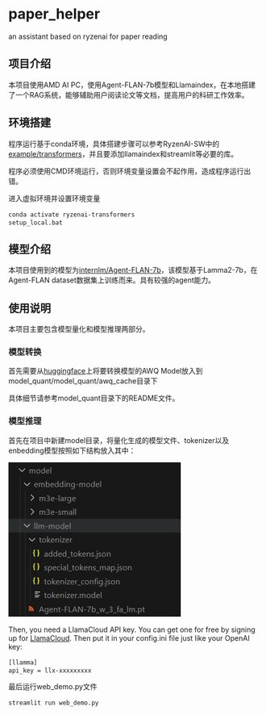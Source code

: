 # paper_helper

an assistant based on ryzenai for paper reading

## 项目介绍

本项目使用AMD AI PC，使用Agent-FLAN-7b模型和Llamaindex，在本地搭建了一个RAG系统，能够辅助用户阅读论文等文档，提高用户的科研工作效率。

## 环境搭建
程序运行基于conda环境，具体搭建步骤可以参考RyzenAI-SW中的[example/transformers](https://github.com/amd/RyzenAI-SW/tree/main/example/transformers)，并且要添加llamaindex和streamlit等必要的库。

程序必须使用CMD环境运行，否则环境变量设置会不起作用，造成程序运行出错。

进入虚拟环境并设置环境变量
```
conda activate ryzenai-transformers
setup_local.bat
```

## 模型介绍

本项目使用到的模型为[internlm/Agent-FLAN-7b](https://huggingface.co/internlm/Agent-FLAN-7b)，该模型基于Lamma2-7b，在Agent-FLAN dataset数据集上训练而来。具有较强的agent能力。

## 使用说明

本项目主要包含模型量化和模型推理两部分。

### 模型转换

首先需要从[huggingface](https://huggingface.co/datasets/mit-han-lab/awq-model-zoo)上将要转换模型的AWQ Model放入到model_quant/model_quant/awq_cache目录下

具体细节请参考model_quant目录下的README文件。

### 模型推理

首先在项目中新建model目录，将量化生成的模型文件、tokenizer以及enbedding模型按照如下结构放入其中：

![pic](./img/model_folder.png)

Then, you need a LlamaCloud API key. You can get one for free by signing up for [LlamaCloud](https://cloud.llamaindex.ai/). Then put it in your config.ini file just like your OpenAI key:
```
[llamma]
api_key = llx-xxxxxxxxx
```

最后运行web_demo.py文件
```
streamlit run web_demo.py
```

